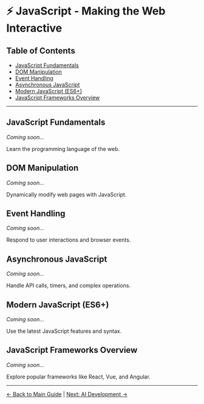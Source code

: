 # ⚡ JavaScript - Making the Web Interactive

## Table of Contents
- [JavaScript Fundamentals](#javascript-fundamentals)
- [DOM Manipulation](#dom-manipulation)
- [Event Handling](#event-handling)
- [Asynchronous JavaScript](#asynchronous-javascript)
- [Modern JavaScript (ES6+)](#modern-javascript-es6)
- [JavaScript Frameworks Overview](#javascript-frameworks-overview)

---

## JavaScript Fundamentals

*Coming soon...*

Learn the programming language of the web.

## DOM Manipulation

*Coming soon...*

Dynamically modify web pages with JavaScript.

## Event Handling

*Coming soon...*

Respond to user interactions and browser events.

## Asynchronous JavaScript

*Coming soon...*

Handle API calls, timers, and complex operations.

## Modern JavaScript (ES6+)

*Coming soon...*

Use the latest JavaScript features and syntax.

## JavaScript Frameworks Overview

*Coming soon...*

Explore popular frameworks like React, Vue, and Angular.

---

[← Back to Main Guide](readme.md) | [Next: AI Development →](ai-development.md)